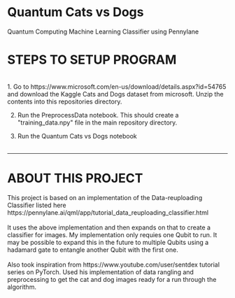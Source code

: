 # Quantum Cats vs Dogs
Quantum Computing Machine Learning Classifier using Pennylane

<h1>STEPS TO SETUP PROGRAM</h1>
<br>
1. Go to https://www.microsoft.com/en-us/download/details.aspx?id=54765 and download the Kaggle Cats and Dogs dataset from microsoft. Unzip the contents into this repositories directory. 

2. Run the PreprocessData notebook. This should create a "training_data.npy" file in the main repository directory.

3. Run the Quantum Cats vs Dogs notebook
<br><br>
<hr>
<h1>ABOUT THIS PROJECT</h1>
This project is based on an implementation of the Data-reuploading Classifier listed here https://pennylane.ai/qml/app/tutorial_data_reuploading_classifier.html
<br><br>
It uses the above implementation and then expands on that to create a classifier for images. My implementation only requies one Qubit to run. It may be possible to expand this in the future to multiple Qubits using a hadamard gate to entangle another Qubit with the first one.
<br><br>
Also took inspiration from https://www.youtube.com/user/sentdex tutorial series on PyTorch. Used his implementation of data rangling and preprocessing to get the cat and dog images ready for a run through the algorithm.




